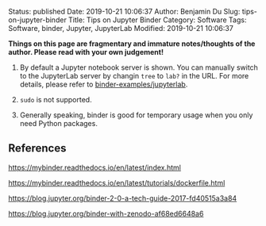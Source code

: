 Status: published
Date: 2019-10-21 10:06:37
Author: Benjamin Du
Slug: tips-on-jupyter-binder
Title: Tips on Jupyter Binder
Category: Software
Tags: Software, binder, Jupyter, JupyterLab
Modified: 2019-10-21 10:06:37

**Things on this page are fragmentary and immature notes/thoughts of the author. Please read with your own judgement!**


1. By default a Jupyter notebook server is shown. 
    You can manually switch to the JupyterLab server by changin `tree` to `lab?` in the URL.
    For more details, 
    please refer to 
    [binder-examples/jupyterlab](https://github.com/binder-examples/jupyterlab).

2. `sudo` is not supported.


3. Generally speaking, binder is good for temporary usage when you only need Python packages.


## References 

https://mybinder.readthedocs.io/en/latest/index.html

https://mybinder.readthedocs.io/en/latest/tutorials/dockerfile.html

https://blog.jupyter.org/binder-2-0-a-tech-guide-2017-fd40515a3a84

https://blog.jupyter.org/binder-with-zenodo-af68ed6648a6

